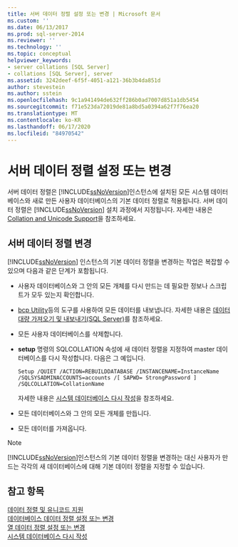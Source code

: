 ```yaml
---
title: 서버 데이터 정렬 설정 또는 변경 | Microsoft 문서
ms.custom: ''
ms.date: 06/13/2017
ms.prod: sql-server-2014
ms.reviewer: ''
ms.technology: ''
ms.topic: conceptual
helpviewer_keywords:
- server collations [SQL Server]
- collations [SQL Server], server
ms.assetid: 3242deef-6f5f-4051-a121-36b3b4da851d
author: stevestein
ms.author: sstein
ms.openlocfilehash: 9c1a941494de632ff286b0ad7007d851a1db5454
ms.sourcegitcommit: f71e523da72019de81a8bd5a0394a62f7f76ea20
ms.translationtype: MT
ms.contentlocale: ko-KR
ms.lasthandoff: 06/17/2020
ms.locfileid: "84970542"
---
```

# <a name="set-or-change-the-server-collation"></a>서버 데이터 정렬 설정 또는 변경
  서버 데이터 정렬은 [!INCLUDE[ssNoVersion](../../includes/ssnoversion-md.md)]인스턴스에 설치된 모든 시스템 데이터베이스와 새로 만든 사용자 데이터베이스의 기본 데이터 정렬로 적용됩니다. 서버 데이터 정렬은 [!INCLUDE[ssNoVersion](../../includes/ssnoversion-md.md)] 설치 과정에서 지정됩니다. 자세한 내용은 [Collation and Unicode Support](collation-and-unicode-support.md)을 참조하세요.  
  
## <a name="changing-the-server-collation"></a>서버 데이터 정렬 변경  
 [!INCLUDE[ssNoVersion](../../includes/ssnoversion-md.md)] 인스턴스의 기본 데이터 정렬을 변경하는 작업은 복잡할 수 있으며 다음과 같은 단계가 포함됩니다.  
  
-   사용자 데이터베이스와 그 안의 모든 개체를 다시 만드는 데 필요한 정보나 스크립트가 모두 있는지 확인합니다.  
  
-   [bcp Utility](../../tools/bcp-utility.md)등의 도구를 사용하여 모든 데이터를 내보냅니다. 자세한 내용은 [데이터 대량 가져오기 및 내보내기&#40;SQL Server&#41;](../import-export/bulk-import-and-export-of-data-sql-server.md)를 참조하세요.  
  
-   모든 사용자 데이터베이스를 삭제합니다.  
  
-   **setup** 명령의 SQLCOLLATION 속성에 새 데이터 정렬을 지정하여 master 데이터베이스를 다시 작성합니다. 다음은 그 예입니다.  
  
    ```  
    Setup /QUIET /ACTION=REBUILDDATABASE /INSTANCENAME=InstanceName   
    /SQLSYSADMINACCOUNTS=accounts /[ SAPWD= StrongPassword ]   
    /SQLCOLLATION=CollationName  
    ```  
  
     자세한 내용은 [시스템 데이터베이스 다시 작성](../databases/system-databases.md)을 참조하세요.  
  
-   모든 데이터베이스와 그 안의 모든 개체를 만듭니다.  
  
-   모든 데이터를 가져옵니다.  
  
> [!NOTE]  
>  [!INCLUDE[ssNoVersion](../../includes/ssnoversion-md.md)]인스턴스의 기본 데이터 정렬을 변경하는 대신 사용자가 만드는 각각의 새 데이터베이스에 대해 기본 데이터 정렬을 지정할 수 있습니다.  
  
## <a name="see-also"></a>참고 항목  
 [데이터 정렬 및 유니코드 지원](collation-and-unicode-support.md)   
 [데이터베이스 데이터 정렬 설정 또는 변경](set-or-change-the-database-collation.md)   
 [열 데이터 정렬 설정 또는 변경](set-or-change-the-column-collation.md)   
 [시스템 데이터베이스 다시 작성](../databases/system-databases.md)  
  
  
